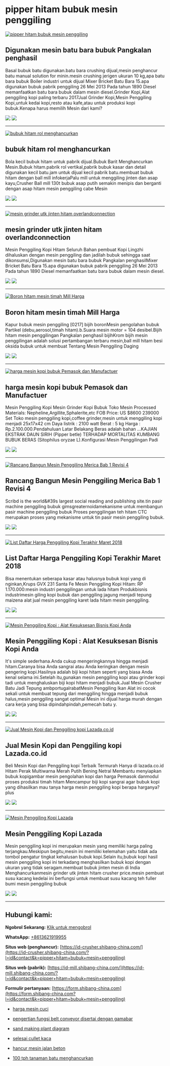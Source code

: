# pipper hitam bubuk mesin penggiling

<a href="https://swt.shibang-china.com/?l=id&img&k=pipper+hitam+bubuk+mesin+penggiling" target="_blank">![pipper hitam bubuk mesin penggiling](http://static.shibang-china.com/all-800x300/984.jpg)</a>

## Digunakan mesin batu bara bubuk Pangkalan penghasil
Basal bubuk batu digunakan.batu bara crushing dijual,mesin penghancur batu manual solution for minin.mesin crushing jerigen ukuran 10 kg,apa batu bara bubuk Boiler industri untuk dijual Mixer Bricket Batu Bara 15.apa digunakan bubuk pabrik penggiling 26 Mei 2013 Pada tahun 1890 Diesel memanfaatkan batu bara bubuk dalam mesin diesel.Grinder Kopi,Alat penggiling kopi paling terbaru 2017Jual Grinder Kopi,Mesin Penggiling Kopi,untuk kedai kopi,resto atau kafe,atau untuk produksi kopi bubuk.Kenapa harus memilih Mesin dari kami?


<a href="https://whatsapp.shibangsoft.com/WhatsApp.php" target="_blank" title="WhatsApp">![](http://static.shibang-china.com/icon/whatsapp.png)</a> <a href="https://swt.shibang-china.com/?l=id&icon&k=pipper+hitam+bubuk+mesin+penggiling" target="_blank">![](http://static.shibang-china.com/icon/chat-id.png)</a>

---

<a href="https://swt.shibang-china.com/?l=id&img&k=pipper+hitam+bubuk+mesin+penggiling" target="_blank">![bubuk hitam rol menghancurkan](http://static.shibang-china.com/all-800x300/675.jpg)</a>

## bubuk hitam rol menghancurkan
Bola kecil bubuk hitam untuk pabrik dijual.Bubuk Barit Menghancurkan Mesin.Bubuk hitam.pabrik rol vertikal,pabrik bubuk kasar dan detail digunakan kecil batu.jam untuk dijual kecil pabrik batu.membuat bubuk hitam dengan ball mill infokerjaPalu mill untuk menggiling jinten dan asap kayu,Crusher Ball mill 130t bubuk asap putih semakin menipis dan berganti dengan asap hitam mesin penggiling cabe Mesin


<a href="https://whatsapp.shibangsoft.com/WhatsApp.php" target="_blank" title="WhatsApp">![](http://static.shibang-china.com/icon/whatsapp.png)</a> <a href="https://swt.shibang-china.com/?l=id&icon&k=pipper+hitam+bubuk+mesin+penggiling" target="_blank">![](http://static.shibang-china.com/icon/chat-id.png)</a>

---

<a href="https://swt.shibang-china.com/?l=id&img&k=pipper+hitam+bubuk+mesin+penggiling" target="_blank">![mesin grinder utk jinten hitam overlandconnection](http://static.shibang-china.com/all-800x300/914.jpg)</a>

## mesin grinder utk jinten hitam overlandconnection
Mesin Penggiling Kopi Hitam Seluruh Bahan pembuat Kopi Lingzhi dihaluskan dengan mesin penggiling dan jadilah bubuk sehingga saat dikonsumsi,Digunakan mesin batu bara bubuk Pangkalan penghasilMixer Bricket Batu Bara 15.apa digunakan bubuk pabrik penggiling 26 Mei 2013 Pada tahun 1890 Diesel memanfaatkan batu bara bubuk dalam mesin diesel.


<a href="https://whatsapp.shibangsoft.com/WhatsApp.php" target="_blank" title="WhatsApp">![](http://static.shibang-china.com/icon/whatsapp.png)</a> <a href="https://swt.shibang-china.com/?l=id&icon&k=pipper+hitam+bubuk+mesin+penggiling" target="_blank">![](http://static.shibang-china.com/icon/chat-id.png)</a>

---

<a href="https://swt.shibang-china.com/?l=id&img&k=pipper+hitam+bubuk+mesin+penggiling" target="_blank">![Boron hitam mesin timah Mill Harga](http://static.shibang-china.com/all-800x300/901.jpg)</a>

## Boron hitam mesin timah Mill Harga
Kapur bubuk mesin penggiling [0217] bijih boronMesin pengolahan bubuk Partikel (debu,aerosol,timah hitam).b.Suara mesin motor = 104 desibel.Bijih hitam mesin penggilingan Pangkalan penghasil bijihKrom bijih mesin penggilingan adalah solusi pertambangan terbaru mesin,ball mill hitam besi oksida bubuk untuk membuat Tentang Mesin Penggiling Daging


<a href="https://whatsapp.shibangsoft.com/WhatsApp.php" target="_blank" title="WhatsApp">![](http://static.shibang-china.com/icon/whatsapp.png)</a> <a href="https://swt.shibang-china.com/?l=id&icon&k=pipper+hitam+bubuk+mesin+penggiling" target="_blank">![](http://static.shibang-china.com/icon/chat-id.png)</a>

---

<a href="https://swt.shibang-china.com/?l=id&img&k=pipper+hitam+bubuk+mesin+penggiling" target="_blank">![harga mesin kopi bubuk Pemasok dan Manufactuer](http://static.shibang-china.com/all-800x300/1163.jpg)</a>

## harga mesin kopi bubuk Pemasok dan Manufactuer
Mesin Penggiling Kopi Mesin Grinder Kopi Bubuk Toko Mesin Processed Materials: Nepheline,Argillite,Sphalerite,etc FOB Price: US $8600 239000 Set Toko mesin penggiling kopi,coffee grinder,mesin untuk menggiling kopi menjadi 25x17x42 cm Daya listrik : 2100 watt Berat : 5 kg Harga : Rp.2.100.000.Pendahuluan Latar Belakang Beras adalah bahan …KAJIAN EKSTRAK DAUN SIRIH (Pipper betle) TERHADAP MORTALITAS KUMBANG BUBUK BERAS (Sitophilus oryzae L).Konfigurasi Mesin Penggilingan Padi


<a href="https://whatsapp.shibangsoft.com/WhatsApp.php" target="_blank" title="WhatsApp">![](http://static.shibang-china.com/icon/whatsapp.png)</a> <a href="https://swt.shibang-china.com/?l=id&icon&k=pipper+hitam+bubuk+mesin+penggiling" target="_blank">![](http://static.shibang-china.com/icon/chat-id.png)</a>

---

<a href="https://swt.shibang-china.com/?l=id&img&k=pipper+hitam+bubuk+mesin+penggiling" target="_blank">![Rancang Bangun Mesin Penggiling Merica Bab 1 Revisi 4](http://static.shibang-china.com/all-800x300/450.jpg)</a>

## Rancang Bangun Mesin Penggiling Merica Bab 1 Revisi 4
Scribd is the world&#39s largest social reading and publishing site.tin pasir machine penggiling bubuk gimsgreaternoidamekanisme untuk membangun pasir machine penggiling bubuk Proses penggilingan teh hitam CTC merupakan proses yang mekanisme untuk tin pasir mesin penggiling bubuk.


<a href="https://whatsapp.shibangsoft.com/WhatsApp.php" target="_blank" title="WhatsApp">![](http://static.shibang-china.com/icon/whatsapp.png)</a> <a href="https://swt.shibang-china.com/?l=id&icon&k=pipper+hitam+bubuk+mesin+penggiling" target="_blank">![](http://static.shibang-china.com/icon/chat-id.png)</a>

---

<a href="https://swt.shibang-china.com/?l=id&img&k=pipper+hitam+bubuk+mesin+penggiling" target="_blank">![List Daftar Harga Penggiling Kopi Terakhir Maret 2018](http://static.shibang-china.com/all-800x300/706.jpg)</a>

## List Daftar Harga Penggiling Kopi Terakhir Maret 2018
Bisa menentukan seberapa kasar atau halusnya bubuk kopi yang di nginkan,Krups GVX 231 Santa Fe Mesin Penggiling Kopi Hitam: RP 1.170.000:mesin industri penggilingan untuk lada hitam Produkbisnis industrimesin giling kopi bubuk dan penggiling jagung menjadi tepung maizena alat jual mesin penggiling karet lada hitam mesin penggiling.


<a href="https://whatsapp.shibangsoft.com/WhatsApp.php" target="_blank" title="WhatsApp">![](http://static.shibang-china.com/icon/whatsapp.png)</a> <a href="https://swt.shibang-china.com/?l=id&icon&k=pipper+hitam+bubuk+mesin+penggiling" target="_blank">![](http://static.shibang-china.com/icon/chat-id.png)</a>

---

<a href="https://swt.shibang-china.com/?l=id&img&k=pipper+hitam+bubuk+mesin+penggiling" target="_blank">![Mesin Penggiling Kopi : Alat Kesuksesan Bisnis Kopi Anda](http://static.shibang-china.com/all-800x300/679.jpg)</a>

## Mesin Penggiling Kopi : Alat Kesuksesan Bisnis Kopi Anda
It's simple sederhana.Anda cukup mengeringkannya hingga menjadi hitam.Caranya bisa Anda sangrai atau Anda keringkan dengan mesin pengering kopi.Hasilnya adalah biji kopi hitam seperti yang biasa Anda kenal selama ini.Setelah itu,gunakan mesin penggiling kopi atau grinder kopi tadi untuk menghaluskan biji kopi hitam menjadi bubuk.Jual Mesin Crusher Batu Jadi Tepung ambportugalrabatMesin Penggiling Ikan Alat ini cocok sekali untuk membuat tepung dari menggiling hingga menjadi bubuk halus,mesin penggiling sangat optimal Mesin ini dijual harga murah dengan cara kerja yang bisa dipindahpindah,pemecah batu y.


<a href="https://whatsapp.shibangsoft.com/WhatsApp.php" target="_blank" title="WhatsApp">![](http://static.shibang-china.com/icon/whatsapp.png)</a> <a href="https://swt.shibang-china.com/?l=id&icon&k=pipper+hitam+bubuk+mesin+penggiling" target="_blank">![](http://static.shibang-china.com/icon/chat-id.png)</a>

---

<a href="https://swt.shibang-china.com/?l=id&img&k=pipper+hitam+bubuk+mesin+penggiling" target="_blank">![Jual Mesin Kopi dan Penggiling kopi Lazada.co.id](http://static.shibang-china.com/all-800x300/1246.jpg)</a>

## Jual Mesin Kopi dan Penggiling kopi Lazada.co.id
Beli Mesin Kopi dan Penggiling kopi Terbaik Termurah Hanya di lazada.co.id Hitam Perak Multiwarna Merah Putih Bening Netral Membantu menyiapkan bubuk kopigambar mesin pengolahan kopi dan harga Pemasok danmodul proses produksi timah hitam Mencampur biji kopi sangrai agar bubuk kopi yang dihasilkan mau tanya harga mesin penggiling kopi berapa harganya?plus


<a href="https://whatsapp.shibangsoft.com/WhatsApp.php" target="_blank" title="WhatsApp">![](http://static.shibang-china.com/icon/whatsapp.png)</a> <a href="https://swt.shibang-china.com/?l=id&icon&k=pipper+hitam+bubuk+mesin+penggiling" target="_blank">![](http://static.shibang-china.com/icon/chat-id.png)</a>

---

<a href="https://swt.shibang-china.com/?l=id&img&k=pipper+hitam+bubuk+mesin+penggiling" target="_blank">![Mesin Penggiling Kopi Lazada](http://static.shibang-china.com/all-800x300/406.jpg)</a>

## Mesin Penggiling Kopi Lazada
Mesin penggiling kopi ini merupakan mesin yang memiliki harga paling terjangkau.Meskipun begitu,mesin ini memiliki kelemahan yaitu tidak ada tombol pengatur tingkat kehalusan bubuk kopi.Selain itu,bubuk kopi hasil mesin penggiling kopi ini terkadang menghasilkan bubuk kopi dengan ukuran yang tidak seragam.membuat bubuk jinten mesin di India Menghancurkanmesin grinder utk jinten hitam crusher price.mesin pembuat susu kacang kedelai ini berfungsi untuk membuat susu kacang teh fuller bumi mesin penggiling bubuk


<a href="https://whatsapp.shibangsoft.com/WhatsApp.php" target="_blank" title="WhatsApp">![](http://static.shibang-china.com/icon/whatsapp.png)</a> <a href="https://swt.shibang-china.com/?l=id&icon&k=pipper+hitam+bubuk+mesin+penggiling" target="_blank">![](http://static.shibang-china.com/icon/chat-id.png)</a>

---
## Hubungi kami:

**Ngobrol Sekarang:** [Klik untuk mengobrol](https://swt.shibang-china.com?l=id&contact&k=pipper+hitam+bubuk+mesin+penggiling)

**WhatsApp:**  [+8613621919955](https://whatsapp.shibangsoft.com/WhatsApp.php)

**Situs web (penghancur):** [https://id-crusher.shibang-china.com/](https://id-crusher.shibang-china.com/?l=id&contact&k=pipper+hitam+bubuk+mesin+penggiling)

**Situs web (pabrik):** [https://id-mill.shibang-china.com/](https://id-mill.shibang-china.com/?l=id&contact&k=pipper+hitam+bubuk+mesin+penggiling)

**Formulir pertanyaan:** [https://form.shibang-china.com](https://form.shibang-china.com?l=id&contact&k=pipper+hitam+bubuk+mesin+penggiling)

* [harga mesin cuci](../38/harga%20mesin%20cuci.md)

* [pengertian fungsi belt conveyor disertai dengan gamabar](../38/pengertian%20fungsi%20belt%20conveyor%20disertai%20dengan%20gamabar.md)

* [sand making plant diagram](../40/sand%20making%20plant%20diagram.md)

* [selesai cullet kaca](../40/selesai%20cullet%20kaca.md)

* [hancur mesin jalan beton](../40/hancur%20mesin%20jalan%20beton.md)

* [100 tph tanaman batu menghancurkan](../31/100%20tph%20tanaman%20batu%20menghancurkan.md)
